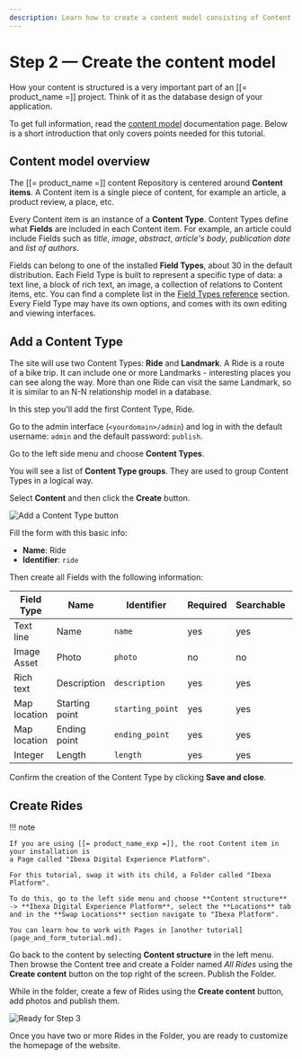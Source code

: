 ```yaml
---
description: Learn how to create a content model consisting of Content Types and a few sample Content items.
---
```


# Step 2 — Create the content model

How your content is structured is a very important part of an [[= product_name =]] project. Think of it as the database design of your application.

To get full information, read the [content model](content_model.md) documentation page.
Below is a short introduction that only covers points needed for this tutorial.

## Content model overview

The [[= product_name =]] content Repository is centered around **Content items**. A Content item is a single piece of content, for example an article, a product review, a place, etc.

Every Content item is an instance of a **Content Type**. Content Types define what **Fields** are included in each Content item.
For example, an article could include Fields such as *title*, *image*, *abstract*, *article's body*, *publication date* and *list of authors*.

Fields can belong to one of the installed **Field Types**, about 30 in the default distribution.
Each Field Type is built to represent a specific type of data: a text line, a block of rich text, an image, a collection of relations to Content items, etc.
You can find a complete list in the [Field Types reference](field_type_reference.md) section.
Every Field Type may have its own options, and comes with its own editing and viewing interfaces.

## Add a Content Type

The site will use two Content Types: **Ride** and **Landmark**.
A Ride is a route of a bike trip. It can include one or more Landmarks - interesting places you can see along the way.
More than one Ride can visit the same Landmark, so it is similar to an N-N relationship model in a database.

In this step you'll add the first Content Type, Ride.

Go to the admin interface (`<yourdomain>/admin`) and log in with the default username: `admin` and the default password: `publish`. 

Go to the left side menu and choose **Content Types**.


You will see a list of **Content Type groups**. They are used to group Content Types in a logical way.

Select **Content** and then click the **Create** button. 

![Add a Content Type button](bike_tutorial_create_content_type.png)

Fill the form with this basic info: 

- **Name**: Ride
- **Identifier**: `ride`

Then create all Fields with the following information: 

| Field Type   | Name             | Identifier       |  Required | Searchable | Translatable |
| ------------ | ---------------- | ---------------- | --------- | ---------- | ------------ |
| Text line    | Name             | `name`           | yes       | yes        | yes          |
| Image Asset  | Photo            | `photo`          | no        | no         | no           |
| Rich text    | Description      | `description`    | yes       | yes        | yes          |
| Map location | Starting point   | `starting_point` | yes       | yes        | no           |
| Map location | Ending point     | `ending_point`   | yes       | yes        | no           |
| Integer      | Length           | `length`         | yes       | yes        | no           |

Confirm the creation of the Content Type by clicking **Save and close**.

## Create Rides

!!! note

    If you are using [[= product_name_exp =]], the root Content item in your installation is
    a Page called "Ibexa Digital Experience Platform".
    
    For this tutorial, swap it with its child, a Folder called "Ibexa Platform".
    
    To do this, go to the left side menu and choose **Content structure** -> **Ibexa Digital Experience Platform**, select the **Locations** tab
    and in the **Swap Locations** section navigate to "Ibexa Platform".
    
    You can learn how to work with Pages in [another tutorial](page_and_form_tutorial.md).

Go back to the content by selecting **Content structure** in the left menu. 
Then browse the Content tree and create a Folder named *All Rides* using the **Create content** button on the top right of the screen. 
Publish the Folder.

While in the folder, create a few of Rides using the **Create content** button, add photos and publish them.

![Ready for Step 3](bike_tutorial_all_rides_admin.png)

Once you have two or more Rides in the Folder, you are ready to customize the homepage of the website.
